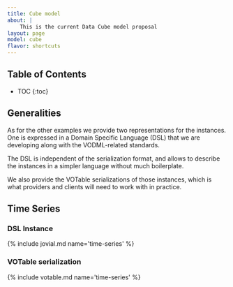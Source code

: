 ```yaml
---
title: Cube model
about: |
    This is the current Data Cube model proposal
layout: page
model: cube
flavor: shortcuts
---
```


Table of Contents
-----------------
* TOC
{:toc}

Generalities
------------

As for the other examples we provide two representations for the instances. One is expressed in
a Domain Specific Language (DSL) that we are developing along with the VODML-related standards.

The DSL is independent of the serialization format, and allows to describe the instances
in a simpler language without much boilerplate.

We also provide the VOTable serializations of those instances, which is what providers and
clients will need to work with in practice.

Time Series
-----------

### DSL Instance

{% include jovial.md name='time-series' %}

### VOTable serialization

{% include votable.md name='time-series' %}
